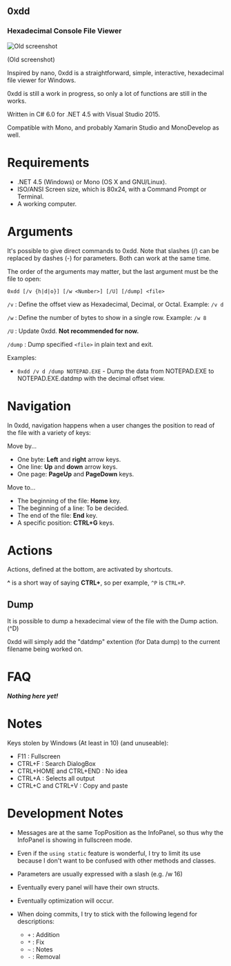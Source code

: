 ## 0xdd
### Hexadecimal Console File Viewer

![Old screenshot](http://didi.wilomgfx.net/p/0xdd1.png)

(Old screenshot)

Inspired by nano, 0xdd is a straightforward, simple, interactive, hexadecimal file viewer for Windows.

0xdd is still a work in progress, so only a lot of functions are still in the works.

Written in C# 6.0 for .NET 4.5 with Visual Studio 2015.

Compatible with Mono, and probably Xamarin Studio and MonoDevelop as well.

# Requirements

- .NET 4.5 (Windows) or Mono (OS X and GNU/Linux).
- ISO/ANSI Screen size, which is 80x24, with a Command Prompt or Terminal.
- A working computer.

# Arguments
It's possible to give direct commands to 0xdd. Note that slashes (/) can be replaced by dashes (-) for parameters. Both can work at the same time.

The order of the arguments may matter, but the last argument must be the file to open:

`0xdd [/v {h|d|o}] [/w <Number>] [/U] [/dump] <file>`

`/v` : Define the offset view as Hexadecimal, Decimal, or Octal. Example: `/v d`

`/w` : Define the number of bytes to show in a single row.
Example: `/w 8`

`/U` : Update 0xdd. __Not recommended for now.__
   
`/dump` : Dump specified `<file>` in plain text and exit.

Examples:

- `0xdd /v d /dump NOTEPAD.EXE` - Dump the data from NOTEPAD.EXE to NOTEPAD.EXE.datdmp with the decimal offset view.
 
# Navigation
In 0xdd, navigation happens when a user changes the position to read of the file with a variety of keys:

Move by...
- One byte: __Left__ and __right__ arrow keys.
- One line: __Up__ and __down__ arrow keys.
- One page: __PageUp__ and __PageDown__ keys.

Move to...
- The beginning of the file: __Home__ key.
- The beginning of a line: To be decided.
- The end of the file: __End__ key.
- A specific position: __CTRL+G__ keys.

# Actions
Actions, defined at the bottom, are activated by shortcuts.

__^__ is a short way of saying __CTRL+__, so per example, `^P` is `CTRL+P`.

## Dump
It is possible to dump a hexadecimal view of the file with the Dump action. (^D)

0xdd will simply add the "datdmp" extention (for Data dump) to the current filename being worked on.

# FAQ
___Nothing here yet!___

# Notes


Keys stolen by Windows (At least in 10) (and unuseable):
- F11 : Fullscreen
- CTRL+F : Search DialogBox
- CTRL+HOME and CTRL+END : No idea
- CTRL+A : Selects all output
- CTRL+C and CTRL+V : Copy and paste

# Development Notes
- Messages are at the same TopPosition as the InfoPanel, so thus why the InfoPanel is showing in fullscreen mode.
- Even if the `using static` feature is wonderful, I try to limit its use because I don't want to be confused with other methods and classes.
- Parameters are usually expressed with a slash (e.g. /w 16)
- Eventually every panel will have their own structs.
- Eventually optimization will occur.

- When doing commits, I try to stick with the following legend for descriptions:
  - `+` : Addition
  - `*` : Fix
  - `~` : Notes
  - `-` : Removal